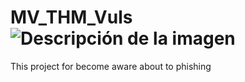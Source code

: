 # MV_THM_Vuls ![Descripción de la imagen](https://media.licdn.com/dms/image/v2/D4D03AQH6EQ2P9c-O7g/profile-displayphoto-shrink_200_200/B4DZXdqn_oHsAY-/0/1743180693856?e=1749081600&v=beta&t=NAQj2UwNSWjKWis32wndJATMuej_X6LZWlqoEbQib3E)

This project for become aware about to phishing  
